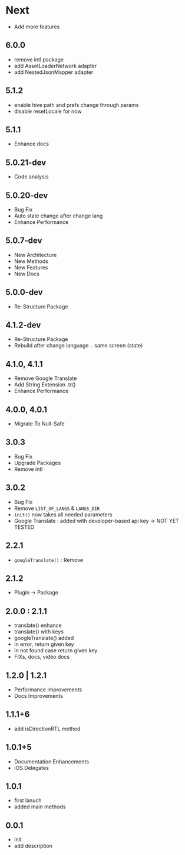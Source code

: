 # Next

* Add more features

## 6.0.0

* remove intl package
* add AssetLoaderNetwork adapter
* add NestedJsonMapper adapter

## 5.1.2

* enable hive path and prefs change through params
* disable resetLocale for now

## 5.1.1

* Enhance docs

## 5.0.21-dev

* Code analysis

## 5.0.20-dev

* Bug Fix
* Auto state change after change lang
* Enhance Performance

## 5.0.7-dev

* New Architecture
* New Methods
* New Features
* New Docs

## 5.0.0-dev

* Re-Structure Package

## 4.1.2-dev

* Re-Structure Package
* Rebuild after change language .. same screen (state)

## 4.1.0, 4.1.1

* Remove Google Translate
* Add String Extension .tr()
* Enhance Performance

## 4.0.0, 4.0.1

* Migrate To Null-Safe

## 3.0.3

* Bug Fix
* Upgrade Packages
* Remove intl

## 3.0.2

* Bug Fix
* Remove `LIST_OF_LANGS` & `LANGS_DIR`
* `init()` now takes all needed parameters
* Google Translate : added with developer-based api key -> NOT YET TESTED

## 2.2.1

* `googleTranslate()` : Remove

## 2.1.2

* Plugin -> Package

## 2.0.0 : 2.1.1

* translate() enhance
* translate() with keys
* googleTranslate() added
* in error, return given key
* in not found case return given key
* FIXs, docs, video docs

## 1.2.0 | 1.2.1

* Performance Improvements
* Docs Improvements

## 1.1.1+6

* add isDirectionRTL method

## 1.0.1+5

* Documentation Enhancements
* iOS Delegates

## 1.0.1

* first lanuch
* added main methods

## 0.0.1

* init
* add description
